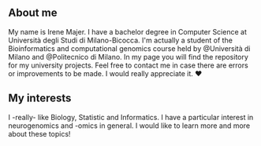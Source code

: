 ## About me
My name is Irene Majer. I have a bachelor degree in Computer Science at Università degli Studi di Milano-Bicocca. I'm actually a student of the Bioinformatics and computational genomics course held by @Università di Milano and @Politecnico di Milano. In my page you will find the repository for my university projects. Feel free to contact me in case there are errors or improvements to be made. I would really appreciate it. :heart:


## My interests
I -really- like Biology, Statistic and Informatics. I have a particular interest in neurogenomics and -omics in general. 
I would like to learn more and more about these topics! 




